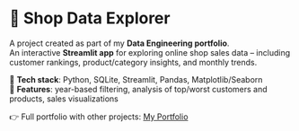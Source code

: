 # 🛒 Shop Data Explorer

A project created as part of my **Data Engineering portfolio**.  
An interactive **Streamlit app** for exploring online shop sales data – including customer rankings, product/category insights, and monthly trends.  

🔹 **Tech stack**: Python, SQLite, Streamlit, Pandas, Matplotlib/Seaborn  
🔹 **Features**: year-based filtering, analysis of top/worst customers and products, sales visualizations  

👉 Full portfolio with other projects: [My Portfolio](https://kamilsemczuk13.github.io/ds_portfolio_ENG/)
